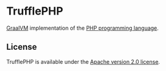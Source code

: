 TrufflePHP
===========
[GraalVM](http://graalvm.org/) implementation of the [PHP programming language](https://www.php.net/). 

## License
TrufflePHP is available under the [Apache version 2.0 license](/LICENSE.txt).
